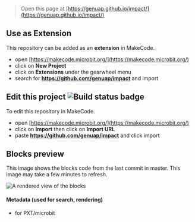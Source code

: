 
> Open this page at [https://genuap.github.io/impact/](https://genuap.github.io/impact/)

## Use as Extension

This repository can be added as an **extension** in MakeCode.

* open [https://makecode.microbit.org/](https://makecode.microbit.org/)
* click on **New Project**
* click on **Extensions** under the gearwheel menu
* search for **https://github.com/genuap/impact** and import

## Edit this project ![Build status badge](https://github.com/genuap/impact/workflows/MakeCode/badge.svg)

To edit this repository in MakeCode.

* open [https://makecode.microbit.org/](https://makecode.microbit.org/)
* click on **Import** then click on **Import URL**
* paste **https://github.com/genuap/impact** and click import

## Blocks preview

This image shows the blocks code from the last commit in master.
This image may take a few minutes to refresh.

![A rendered view of the blocks](https://github.com/genuap/impact/raw/master/.github/makecode/blocks.png)

#### Metadata (used for search, rendering)

* for PXT/microbit
<script src="https://makecode.com/gh-pages-embed.js"></script><script>makeCodeRender("{{ site.makecode.home_url }}", "{{ site.github.owner_name }}/{{ site.github.repository_name }}");</script>
